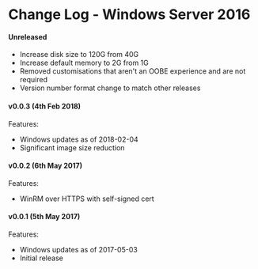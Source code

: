 # Change Log - Windows Server 2016

#### Unreleased

 - Increase disk size to 120G from 40G
 - Increase default memory to 2G from 1G
 - Removed customisations that aren't an OOBE experience and are not required 
 - Version number format change to match other releases

#### v0.0.3 (4th Feb 2018)

Features:

 - Windows updates as of 2018-02-04
 - Significant image size reduction

#### v0.0.2 (6th May 2017)

Features:

 - WinRM over HTTPS with self-signed cert

#### v0.0.1 (5th May 2017)

Features:

 - Windows updates as of 2017-05-03
 - Initial release
